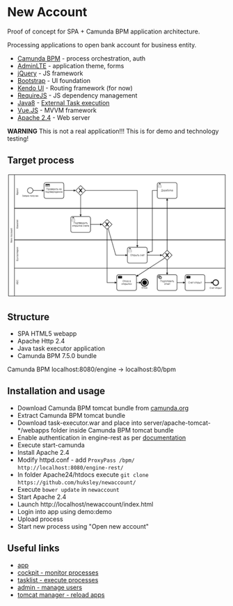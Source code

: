 # New Account

Proof of concept for SPA + Camunda BPM application architecture.

Processing applications to open bank account for business entity.

  * [Camunda BPM](https://camunda.org/) - process orchestration, auth
  * [AdminLTE](https://almsaeedstudio.com/themes/AdminLTE/index2.html) - application theme, forms
  * [jQuery](https://jquery.com/) - JS framework
  * [Bootstrap](http://getbootstrap.com/) - UI foundation
  * [Kendo UI](http://www.telerik.com/kendo-ui/open-source-core) - Routing framework (for now)
  * [RequireJS](http://requirejs.org/) - JS dependency management
  * [Java8](http://www.oracle.com/technetwork/java/javase/downloads/index.html) - [External Task execution](https://docs.camunda.org/manual/7.4/user-guide/process-engine/external-tasks/)
  * [Vue.JS](https://vuejs.org/v2/guide/) - MVVM framework
  * [Apache 2.4](http://httpd.apache.org/) - Web server
  
**WARNING** This is not a real application!!! This is for demo and technology testing!

## Target process

![Image of process](process/newaccount.png)

## Structure

  * SPA HTML5 webapp
  * Apache Http 2.4
  * Java task executor application
  * Camunda BPM 7.5.0 bundle
  
Camunda BPM localhost:8080/engine -> localhost:80/bpm

## Installation and usage

  * Download Camunda BPM tomcat bundle from [camunda.org](https://camunda.org/download/)
  * Extract Camunda BPM tomcat bundle 
  * Download task-executor.war and place into server/apache-tomcat-*/webapps folder inside Camunda BPM tomcat bundle
  * Enable authentication in engine-rest as per [documentation](https://docs.camunda.org/manual/7.5/reference/rest/overview/authentication/)
  * Execute start-camunda
  * Install Apache 2.4
  * Modify httpd.conf - add ``ProxyPass /bpm/ http://localhost:8080/engine-rest/``
  * In folder Apache24/htdocs execute ``git clone https://github.com/huksley/newaccount/``
  * Execute ``bower update`` in ``newaccount``
  * Start Apache 2.4
  * Launch http://localhost/newaccount/index.html
  * Login into app using demo:demo
  * Upload process
  * Start new process using "Open new account"
  
## Useful links

  * [app](http://localhost/newaccount/index.html)
  * [cockpit - monitor processes](http://localhost:8080/camunda/app/cockpit/)
  * [tasklist - execute processes](http://localhost:8080/camunda/app/tasklist/)
  * [admin - manage users](http://localhost:8080/camunda/app/admin/)
  * [tomcat manager - reload apps](http://localhost:8080/manager/html)
  

